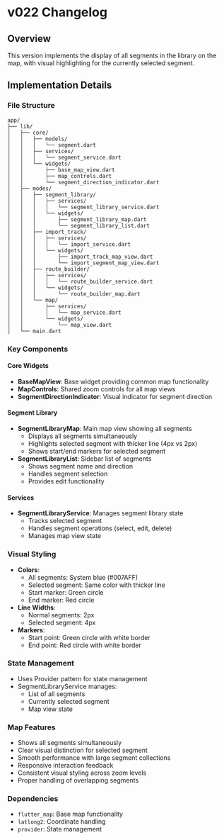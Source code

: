 # v022 Changelog

## Overview
This version implements the display of all segments in the library on the map, with visual highlighting for the currently selected segment.

## Implementation Details

### File Structure
```
app/
├── lib/
│   ├── core/
│   │   ├── models/
│   │   │   └── segment.dart
│   │   ├── services/
│   │   │   └── segment_service.dart
│   │   └── widgets/
│   │       ├── base_map_view.dart
│   │       ├── map_controls.dart
│   │       └── segment_direction_indicator.dart
│   ├── modes/
│   │   ├── segment_library/
│   │   │   ├── services/
│   │   │   │   └── segment_library_service.dart
│   │   │   └── widgets/
│   │   │       ├── segment_library_map.dart
│   │   │       └── segment_library_list.dart
│   │   ├── import_track/
│   │   │   ├── services/
│   │   │   │   └── import_service.dart
│   │   │   └── widgets/
│   │   │       ├── import_track_map_view.dart
│   │   │       └── import_segment_map_view.dart
│   │   ├── route_builder/
│   │   │   ├── services/
│   │   │   │   └── route_builder_service.dart
│   │   │   └── widgets/
│   │   │       └── route_builder_map.dart
│   │   └── map/
│   │       ├── services/
│   │       │   └── map_service.dart
│   │       └── widgets/
│   │           └── map_view.dart
│   └── main.dart
```

### Key Components

#### Core Widgets
- **BaseMapView**: Base widget providing common map functionality
- **MapControls**: Shared zoom controls for all map views
- **SegmentDirectionIndicator**: Visual indicator for segment direction

#### Segment Library
- **SegmentLibraryMap**: Main map view showing all segments
  - Displays all segments simultaneously
  - Highlights selected segment with thicker line (4px vs 2px)
  - Shows start/end markers for selected segment
- **SegmentLibraryList**: Sidebar list of segments
  - Shows segment name and direction
  - Handles segment selection
  - Provides edit functionality

#### Services
- **SegmentLibraryService**: Manages segment library state
  - Tracks selected segment
  - Handles segment operations (select, edit, delete)
  - Manages map view state

### Visual Styling
- **Colors**:
  - All segments: System blue (#007AFF)
  - Selected segment: Same color with thicker line
  - Start marker: Green circle
  - End marker: Red circle
- **Line Widths**:
  - Normal segments: 2px
  - Selected segment: 4px
- **Markers**:
  - Start point: Green circle with white border
  - End point: Red circle with white border

### State Management
- Uses Provider pattern for state management
- SegmentLibraryService manages:
  - List of all segments
  - Currently selected segment
  - Map view state

### Map Features
- Shows all segments simultaneously
- Clear visual distinction for selected segment
- Smooth performance with large segment collections
- Responsive interaction feedback
- Consistent visual styling across zoom levels
- Proper handling of overlapping segments

### Dependencies
- `flutter_map`: Base map functionality
- `latlong2`: Coordinate handling
- `provider`: State management 